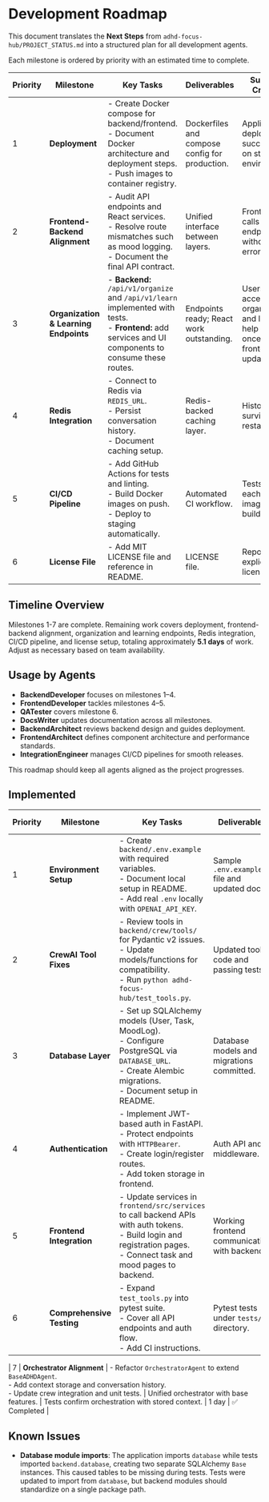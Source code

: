 # Development Roadmap

This document translates the **Next Steps** from `adhd-focus-hub/PROJECT_STATUS.md` into a structured plan for all development agents.

Each milestone is ordered by priority with an estimated time to complete.

| Priority | Milestone | Key Tasks | Deliverables | Success Criteria | Est. Time | Status |
|---------|----------|-----------|--------------|-----------------|-----------|--------|
| 1 | **Deployment** | - Create Docker compose for backend/frontend.<br>- Document Docker architecture and deployment steps.<br>- Push images to container registry. | Dockerfiles and compose config for production. | Application deploys successfully on staging environment. | 1.5 days | ⏳ Pending |
| 2 | **Frontend-Backend Alignment** | - Audit API endpoints and React services.<br>- Resolve route mismatches such as mood logging.<br>- Document the final API contract. | Unified interface between layers. | Frontend calls all endpoints without errors. | 0.5 day | ⏳ Pending |
| 3 | **Organization & Learning Endpoints** | - **Backend:** `/api/v1/organize` and `/api/v1/learn` implemented with tests.<br>- **Frontend:** add services and UI components to consume these routes. | Endpoints ready; React work outstanding. | Users access organization and learning help via UI once frontend updated. | 1 day | ⚠️ Frontend pending |
| 4 | **Redis Integration** | - Connect to Redis via `REDIS_URL`.<br>- Persist conversation history.<br>- Document caching setup. | Redis-backed caching layer. | History survives restarts. | 1 day | ⏳ Pending |
| 5 | **CI/CD Pipeline** | - Add GitHub Actions for tests and linting.<br>- Build Docker images on push.<br>- Deploy to staging automatically. | Automated CI workflow. | Tests run on each PR and images build. | 1 day | ⏳ Pending |
| 6 | **License File** | - Add MIT LICENSE file and reference in README. | LICENSE file. | Repository explicitly licensed. | 0.1 day | ⏳ Pending |
## Timeline Overview

Milestones 1-7 are complete. Remaining work covers deployment, frontend-backend alignment, organization and learning endpoints, Redis integration, CI/CD pipeline, and license setup, totaling approximately **5.1 days** of work. Adjust as necessary based on team availability.

## Usage by Agents

- **BackendDeveloper** focuses on milestones 1–4.
- **FrontendDeveloper** tackles milestones 4–5.
- **QATester** covers milestone 6.
- **DocsWriter** updates documentation across all milestones.
- **BackendArchitect** reviews backend design and guides deployment.
- **FrontendArchitect** defines component architecture and performance standards.
- **IntegrationEngineer** manages CI/CD pipelines for smooth releases.

This roadmap should keep all agents aligned as the project progresses.

## Implemented

| Priority | Milestone | Key Tasks | Deliverables | Success Criteria | Est. Time | Status |
|---------|----------|-----------|--------------|-----------------|-----------|-------|
| 1 | **Environment Setup** | - Create `backend/.env.example` with required variables.<br>- Document local setup in README.<br>- Add real `.env` locally with `OPENAI_API_KEY`. | Sample `.env.example` file and updated docs. | Backend runs with environment variables loaded. | 0.5 day | ✅ Completed |
| 2 | **CrewAI Tool Fixes** | - Review tools in `backend/crew/tools/` for Pydantic v2 issues.<br>- Update models/functions for compatibility.<br>- Run `python adhd-focus-hub/test_tools.py`. | Updated tool code and passing tests. | Test script outputs success for all tools. | 1 day | ✅ Completed |
| 3 | **Database Layer** | - Set up SQLAlchemy models (User, Task, MoodLog).<br>- Configure PostgreSQL via `DATABASE_URL`.<br>- Create Alembic migrations.<br>- Document setup in README. | Database models and migrations committed. | Migrations run without errors and tables created. | 2 days | ✅ Completed |
| 4 | **Authentication** | - Implement JWT-based auth in FastAPI.<br>- Protect endpoints with `HTTPBearer`.<br>- Create login/register routes.<br>- Add token storage in frontend. | Auth API and middleware. | Login and protected routes work with valid tokens. | 2 days | ✅ Completed |
| 5 | **Frontend Integration** | - Update services in `frontend/src/services` to call backend APIs with auth tokens.<br>- Build login and registration pages.<br>- Connect task and mood pages to backend. | Working frontend communicating with backend. | Users can authenticate and CRUD data from UI. | 2 days | ✅ Completed |
| 6 | **Comprehensive Testing** | - Expand `test_tools.py` into pytest suite.<br>- Cover all API endpoints and auth flow.<br>- Add CI instructions. | Pytest tests under `tests/` directory. | Test suite passes locally and in CI. | 1.5 days | ✅ Completed |

| 7 | **Orchestrator Alignment** | - Refactor `OrchestratorAgent` to extend `BaseADHDAgent`.<br>- Add context storage and conversation history.<br>- Update crew integration and unit tests. | Unified orchestrator with base features. | Tests confirm orchestration with stored context. | 1 day | ✅ Completed |
## Known Issues

- **Database module imports**: The application imports `database` while tests imported `backend.database`, creating two separate SQLAlchemy `Base` instances. This caused tables to be missing during tests. Tests were updated to import from `database`, but backend modules should standardize on a single package path.
